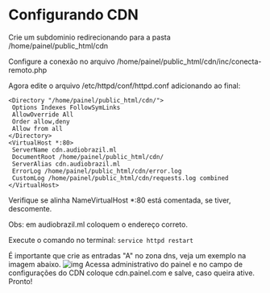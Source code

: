 # Configurando CDN

Crie um subdominio redirecionando para a pasta /home/painel/public_html/cdn

Configure a conexão no arquivo /home/painel/public_html/cdn/inc/conecta-remoto.php

Agora edite o arquivo /etc/httpd/conf/httpd.conf adicionando ao final:
```
<Directory "/home/painel/public_html/cdn/">
 Options Indexes FollowSymLinks
 AllowOverride All
 Order allow,deny
 Allow from all
</Directory>
<VirtualHost *:80>
 ServerName cdn.audiobrazil.ml
 DocumentRoot /home/painel/public_html/cdn/
 ServerAlias cdn.audiobrazil.ml
 ErrorLog /home/painel/public_html/cdn/error.log
 CustomLog /home/painel/public_html/cdn/requests.log combined
</VirtualHost>
```

Verifique se alinha NameVirtualHost *:80 está comentada, se tiver, descomente.

Obs: em audiobrazil.ml coloquem o endereço correto.

Execute o comando no terminal: `service httpd restart`

É importante que crie as entradas "A" no zona dns, veja um exemplo na imagem abaixo.
![img](https://i.imgur.com/HjO9dcg.jpeg)
Acessa administrativo do painel e no campo de configurações do CDN coloque cdn.painel.com e salve, caso queira ative. Pronto!
